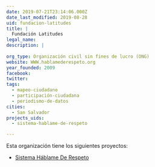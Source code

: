 ```yaml
---
date: 2019-07-21T23:14:06.000Z
date_last_modified: 2019-08-28
uid: fundacion-latitudes
title: |
  Fundación Latitudes
legal_name: 
description: |
  
org_type: Organización civil sin fines de lucro (ONG)
website: WWW.hablamederespeto.org
year_founded: 2009
facebook: 
twitter: 
tags:
  - mapeo-ciudadano
  - participación-ciudadana
  - periodismo-de-datos
cities: 
  - San Salvador
projects_uids:
  - sistema-hablame-de-respeto

---
```


Esta organización tiene los siguientes proyectos:

- [Sistema Háblame De Respeto](/proyectos/sistema-hablame-de-respeto)
